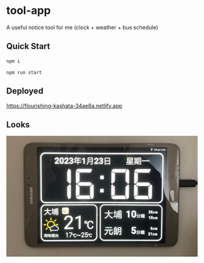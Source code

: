 # tool-app
A useful notice tool for me (clock + weather + bus schedule)

## Quick Start
```
npm i
```
```
npm run start
```

## Deployed
https://flourishing-kashata-34ae8a.netlify.app

## Looks
![looks](looks.jpg)